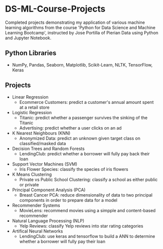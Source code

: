 # DS-ML-Course-Projects

Completed projects demonstrating my application of various machine learning algorithms from the course 'Python for Data Science and Machine Learning Bootcamp', instructed by Jose Portilla of Pierian Data using Python and Jupyter Notebook.

## Python Libraries
- NumPy, Pandas, Seaborn, Matplotlib, Scikit-Learn, NLTK, TensorFlow, Keras

## Projects
- Linear Regression
  - Ecommerce Customers: predict a customer's annual amount spent at a retail store
- Logistic Regression
  - Titanic: predict whether a passenger survives the sinking of the Titanic
  - Advertising: predict whether a user clicks on an ad
- K Nearest Neighbours (KNN)
  - Anonymized Data: predict an unknown given target class on classified/masked data
- Decision Trees and Random Forests
  - LendingClub: predict whether a borrower will fully pay back their loan
- Support Vector Machines (SVM)
  - Iris Flower Species: classify the species of iris flowers
- K Means Clustering
  - Private vs Public School Clustering: classify a school as either public or private
- Principal Component Analysis (PCA)
  - Breast Cancer PCA: reduce dimensionality of data to two principal components in order to prepare data for a model
- Recommender Systems
  - MovieLens: recommend movies using a simpple and content-based recommender
- Natural Language Processing (NLP)
  - Yelp Reviews: classify Yelp reviews into star rating categories
- Artifical Neural Networks
  - LendingClub: use keras and tensorflow to build a ANN to determine whether a borrower will fully pay their loan

